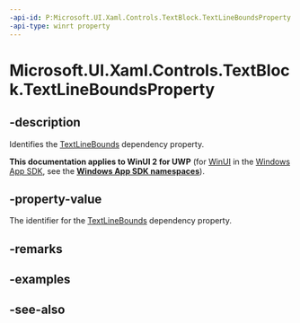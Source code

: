 ```yaml
---
-api-id: P:Microsoft.UI.Xaml.Controls.TextBlock.TextLineBoundsProperty
-api-type: winrt property
---
```


<!-- Property syntax
public Windows.UI.Xaml.DependencyProperty TextLineBoundsProperty { get; }
-->

# Microsoft.UI.Xaml.Controls.TextBlock.TextLineBoundsProperty

## -description
Identifies the [TextLineBounds](textblock_textlinebounds.md) dependency property.

**This documentation applies to WinUI 2 for UWP** (for [WinUI](/windows/apps/winui/winui3/) in the [Windows App SDK](/windows/apps/windows-app-sdk/), see the **[Windows App SDK namespaces](/windows/windows-app-sdk/api/winrt/)**).

## -property-value
The identifier for the [TextLineBounds](textblock_textlinebounds.md) dependency property.

## -remarks

## -examples

## -see-also
